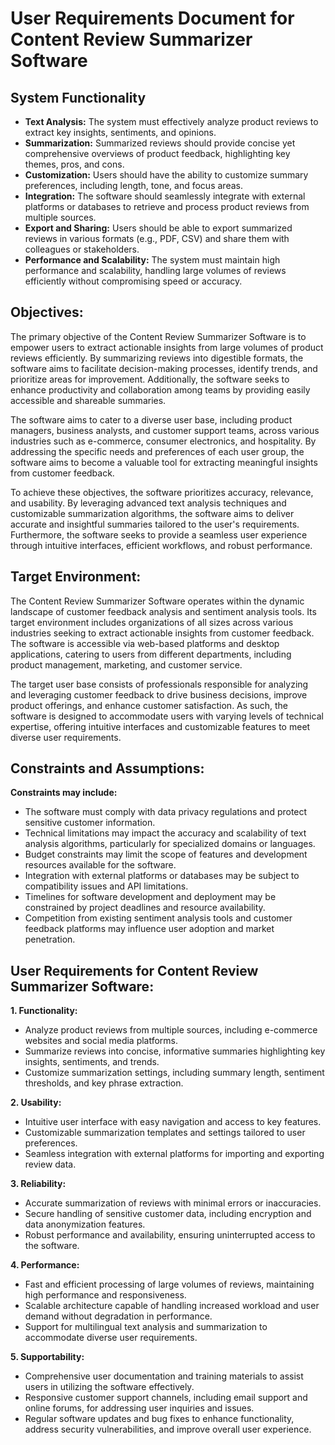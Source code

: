 # User Requirements Document for Content Review Summarizer Software

## System Functionality

- **Text Analysis:** The system must effectively analyze product reviews to extract key insights, sentiments, and opinions.
- **Summarization:** Summarized reviews should provide concise yet comprehensive overviews of product feedback, highlighting key themes, pros, and cons.
- **Customization:** Users should have the ability to customize summary preferences, including length, tone, and focus areas.
- **Integration:** The software should seamlessly integrate with external platforms or databases to retrieve and process product reviews from multiple sources.
- **Export and Sharing:** Users should be able to export summarized reviews in various formats (e.g., PDF, CSV) and share them with colleagues or stakeholders.
- **Performance and Scalability:** The system must maintain high performance and scalability, handling large volumes of reviews efficiently without compromising speed or accuracy.

## Objectives:

The primary objective of the Content Review Summarizer Software is to empower users to extract actionable insights from large volumes of product reviews efficiently. By summarizing reviews into digestible formats, the software aims to facilitate decision-making processes, identify trends, and prioritize areas for improvement. Additionally, the software seeks to enhance productivity and collaboration among teams by providing easily accessible and shareable summaries.

The software aims to cater to a diverse user base, including product managers, business analysts, and customer support teams, across various industries such as e-commerce, consumer electronics, and hospitality. By addressing the specific needs and preferences of each user group, the software aims to become a valuable tool for extracting meaningful insights from customer feedback.

To achieve these objectives, the software prioritizes accuracy, relevance, and usability. By leveraging advanced text analysis techniques and customizable summarization algorithms, the software aims to deliver accurate and insightful summaries tailored to the user's requirements. Furthermore, the software seeks to provide a seamless user experience through intuitive interfaces, efficient workflows, and robust performance.

## Target Environment:

The Content Review Summarizer Software operates within the dynamic landscape of customer feedback analysis and sentiment analysis tools. Its target environment includes organizations of all sizes across various industries seeking to extract actionable insights from customer feedback. The software is accessible via web-based platforms and desktop applications, catering to users from different departments, including product management, marketing, and customer service.

The target user base consists of professionals responsible for analyzing and leveraging customer feedback to drive business decisions, improve product offerings, and enhance customer satisfaction. As such, the software is designed to accommodate users with varying levels of technical expertise, offering intuitive interfaces and customizable features to meet diverse user requirements.

## Constraints and Assumptions:

**Constraints may include:**

- The software must comply with data privacy regulations and protect sensitive customer information.
- Technical limitations may impact the accuracy and scalability of text analysis algorithms, particularly for specialized domains or languages.
- Budget constraints may limit the scope of features and development resources available for the software.
- Integration with external platforms or databases may be subject to compatibility issues and API limitations.
- Timelines for software development and deployment may be constrained by project deadlines and resource availability.
- Competition from existing sentiment analysis tools and customer feedback platforms may influence user adoption and market penetration.

## User Requirements for Content Review Summarizer Software:

**1. Functionality:**
  - Analyze product reviews from multiple sources, including e-commerce websites and social media platforms.
  - Summarize reviews into concise, informative summaries highlighting key insights, sentiments, and trends.
  - Customize summarization settings, including summary length, sentiment thresholds, and key phrase extraction.

**2. Usability:**
  - Intuitive user interface with easy navigation and access to key features.
  - Customizable summarization templates and settings tailored to user preferences.
  - Seamless integration with external platforms for importing and exporting review data.

**3. Reliability:**
  - Accurate summarization of reviews with minimal errors or inaccuracies.
  - Secure handling of sensitive customer data, including encryption and data anonymization features.
  - Robust performance and availability, ensuring uninterrupted access to the software.

**4. Performance:**
  - Fast and efficient processing of large volumes of reviews, maintaining high performance and responsiveness.
  - Scalable architecture capable of handling increased workload and user demand without degradation in performance.
  - Support for multilingual text analysis and summarization to accommodate diverse user requirements.

**5. Supportability:**
  - Comprehensive user documentation and training materials to assist users in utilizing the software effectively.
  - Responsive customer support channels, including email support and online forums, for addressing user inquiries and issues.
  - Regular software updates and bug fixes to enhance functionality, address security vulnerabilities, and improve overall user experience.
